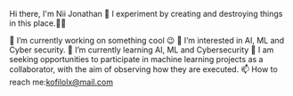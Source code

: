 
Hi there, I'm Nii Jonathan 👋
I experiment by creating and destroying things in this place.🐱‍👤

🔭 I’m currently working on something cool 😉
👀 I’m interested in AI, ML and Cyber security.
🌱 I’m currently learning AI, ML and Cybersecurity
💞️ I am seeking opportunities to participate in machine learning projects as a collaborator, with the aim of           observing how they are executed.
📫 How to reach me:kofilolx@mail.com


<!---
kofilolx/kofilolx is a ✨ special ✨ repository because its `README.md` (this file) appears on your GitHub profile.
You can click the Preview link to take a look at your changes.
--->
